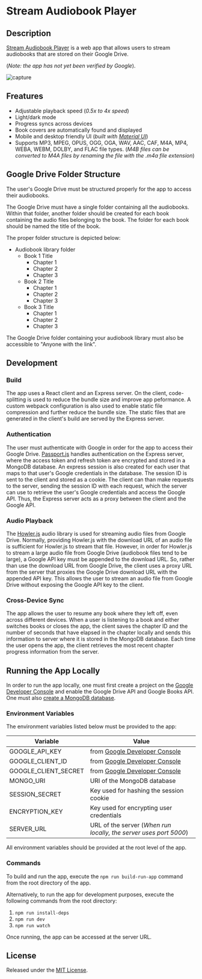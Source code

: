 # Stream Audiobook Player

## Description

[Stream Audiobook Player](https://streamaudiobookplayer.xyz) is a web app that allows users to stream audiobooks that are stored on their Google Drive.

(_Note: the app has not yet been verified by Google_).

![capture](https://user-images.githubusercontent.com/26337084/231924976-20436769-2ab9-4d1f-bc56-7d91072e2667.png)

## Freatures

- Adjustable playback speed (_0.5x to 4x speed_)
- Light/dark mode
- Progress syncs across devices
- Book covers are automatically found and displayed
- Mobile and desktop friendly UI (_built with [Material UI](https://mui.com/material-ui/getting-started/overview/)_)
- Supports MP3, MPEG, OPUS, OGG, OGA, WAV, AAC, CAF, M4A, MP4, WEBA, WEBM, DOLBY, and FLAC file types. (_M4B files can be converted to M4A files by renaming the file with the .m4a file extension_)

## Google Drive Folder Structure

The user's Google Drive must be structured properly for the app to access their audiobooks.

The Google Drive must have a single folder containing all the audiobooks. Within that folder, another folder should be created for each book containing the audio files belonging to the book. The folder for each book should be named the title of the book.

The proper folder structure is depicted below:

- Audiobook library folder
  - Book 1 Title
    - Chapter 1
    - Chapter 2
    - Chapter 3
  - Book 2 Title
    - Chapter 1
    - Chapter 2
    - Chapter 3
  - Book 3 Title
    - Chapter 1
    - Chapter 2
    - Chapter 3

The Google Drive folder containing your audiobook library must also be accessible to "Anyone with the link".

## Development

### Build

The app uses a React client and an Express server. On the client, code-splitting is used to reduce the bundle size and improve app peformance. A custom webpack configuration is also used to enable static file compression and further reduce the bundle size. The static files that are generated in the client's build are served by the Express server.

### Authentication

The user must authenticate with Google in order for the app to access their Google Drive. [Passport.js](https://github.com/jaredhanson/passport) handles authentication on the Express server, where the access token and refresh token are encrypted and stored in a MongoDB database. An express session is also created for each user that maps to that user's Google credentials in the database. The session ID is sent to the client and stored as a cookie. The client can than make requests to the server, sending the session ID with each request, which the server can use to retrieve the user's Google credentials and access the Google API. Thus, the Express server acts as a proxy between the client and the Google API.

### Audio Playback

The [Howler.js](https://github.com/goldfire/howler.js#documentation) audio library is used for streaming audio files from Google Drive. Normally, providing Howler.js with the download URL of an audio file is sufficient for Howler.js to stream that file. However, in order for Howler.js to stream a large audio file from Google Drive (audiobook files tend to be large), a Google API key must be appended to the download URL. So, rather than use the download URL from Google Drive, the client uses a proxy URL from the server that proxies the Google Drive download URL with the appended API key. This allows the user to stream an audio file from Google Drive without exposing the Google API key to the client.

### Cross-Device Sync

The app allows the user to resume any book where they left off, even across different devices. When a user is listening to a book and either switches books or closes the app, the client saves the chapter ID and the number of seconds that have elapsed in the chapter locally and sends this information to server where it is stored in the MongoDB database. Each time the user opens the app, the client retrieves the most recent chapter progress information from the server.

## Running the App Locally

In order to run the app locally, one must first create a project on the [Google Developer Console](https://console.cloud.google.com/apis/dashboard) and enable the Google Drive API and Google Books API. One must also [create a MongoDB database](https://www.mongodb.com/basics/create-database).

### Environment Variables

The environment variables listed below must be provided to the app:

| Variable             | Value                                                                            |
| -------------------- | -------------------------------------------------------------------------------- |
| GOOGLE_API_KEY       | from [Google Developer Console](https://console.cloud.google.com/apis/dashboard) |
| GOOGLE_CLIENT_ID     | from [Google Developer Console](https://console.cloud.google.com/apis/dashboard) |
| GOOGLE_CLIENT_SECRET | from [Google Developer Console](https://console.cloud.google.com/apis/dashboard) |
| MONGO_URI            | URI of the MongoDB database                                                      |
| SESSION_SECRET       | Key used for hashing the session cookie                                          |
| ENCRYPTION_KEY       | Key used for encrypting user credentials                                         |
| SERVER_URL           | URL of the server (_When run locally, the server uses port 5000_)                |

All environment variables should be provided at the root level of the app.

### Commands

To build and run the app, execute the `npm run build-run-app` command from the root directory of the app.

Alternatively, to run the app for development purposes, execute the following commands from the root directory:

1. `npm run install-deps`
2. `npm run dev`
3. `npm run watch`

Once running, the app can be accessed at the server URL.

## License

Released under the [MIT License](https://github.com/THallerJ/stream-audiobook-player/blob/main/License.md).
